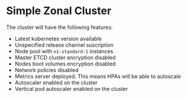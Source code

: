 # Simple Zonal Cluster
The cluster will have the following features:
* Latest kubernetes version available
* Unspecified release channel suscription
* Node pool with `n1-standard-1` instances
* Master ETCD cluster encryption disabled
* Nodes boot volumes encryption disabled
* Network policies disabled
* Metrics server deployed. This means HPAs will be able to autoscale
* Autoscaler enabled on the cluster
* Vertical pod autoscaler enabled on the cluster
